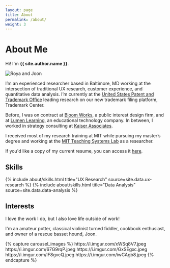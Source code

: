 ```yaml
---
layout: page
title: About
permalink: /about/
weight: 3
---
```


# **About Me**

Hi! I'm **{{ site.author.name }}**.<br>


<img src="https://i.imgur.com/wiU48oa.jpeg" alt="Roya and Joon" style="max-width: 40%; height: auto;" />

I’m an experienced researcher based in Baltimore, MD working at the intersection of traditional UX research, customer experience, and quantitative data analysis. I’m currently at the <a href="https://www.uspto.gov/">United States Patent and Trademark Office</a> leading research on our new trademark filing platform, Trademark Center.

Before, I was on contract at <a href="https://www.bloomworks.com" target="_blank">Bloom Works</a>, a public interest design firm, and at <a href="http://lumenlearning.com/">Lumen Learning</a>, an educational technology company. In between, I worked in strategy consulting at <a href="https://www.kaiserassociates.com" target="_blank">Kaiser Associates</a>.


I received most of my research training at MIT while pursuing my master’s degree and working at the <a href="https://tsl.mit.edu/">MIT Teaching Systems Lab</a> as a researcher.

If you'd like a copy of my current resume, you can access it <a href="https://drive.google.com/file/d/1rn7ejIXiw-b7TTsC161X2po1ljSlw5mT/view?usp=sharing" target="_blank">here</a>.


## **Skills**

<div class="row">
{% include about/skills.html title="UX Research" source=site.data.ux-research %}
{% include about/skills.html title="Data Analysis" source=site.data.data-analysis %}
</div>


## **Interests**

I love the work I do, but I also love life outside of work! 

I'm an amateur potter, classical violinist turned fiddler, cookbook enthusiast, and owner of a rescue basset hound, Joon.


<div class="300-px-wide">
{% capture carousel_images %}
https://i.imgur.com/xWSq8V7.jpeg
https://i.imgur.com/67G9rqP.jpeg
https://i.imgur.com/GxSEgxc.jpeg
https://i.imgur.com/lF8gvcQ.jpeg
https://i.imgur.com/iwCAgb8.jpeg
{% endcapture %}
</div>

<!--
<div class="row">
{% include about/timeline.html %}
</div>

-->

